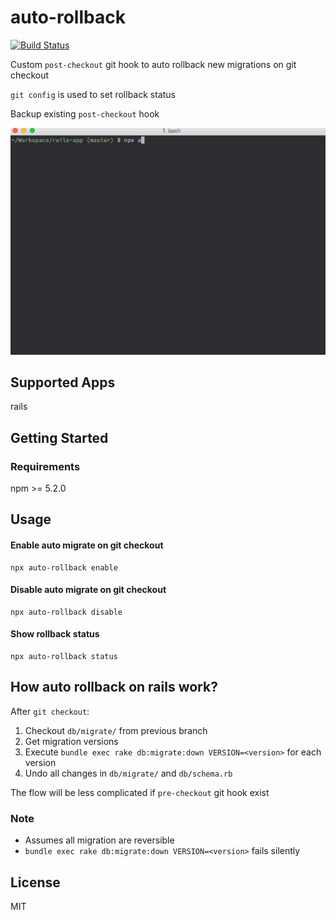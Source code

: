 # auto-rollback

[![Build Status](https://travis-ci.org/dcrtantuco/auto-rollback.svg?branch=master)](https://travis-ci.org/dcrtantuco/auto-rollback)

Custom `post-checkout` git hook to auto rollback new migrations on git checkout

`git config` is used to set rollback status

Backup existing `post-checkout` hook

![sample](demo.gif)

## Supported Apps

rails

## Getting Started

### Requirements

npm >= 5.2.0

## Usage

#### Enable auto migrate on git checkout

```
npx auto-rollback enable
```

#### Disable auto migrate on git checkout

```
npx auto-rollback disable
```

#### Show rollback status

```
npx auto-rollback status
```

## How auto rollback on rails work?

After `git checkout`:

1. Checkout `db/migrate/` from previous branch
1. Get migration versions
1. Execute `bundle exec rake db:migrate:down VERSION=<version>` for each version
1. Undo all changes in `db/migrate/` and `db/schema.rb`

The flow will be less complicated if `pre-checkout` git hook exist

### Note

- Assumes all migration are reversible
- `bundle exec rake db:migrate:down VERSION=<version>` fails silently

## License

MIT
